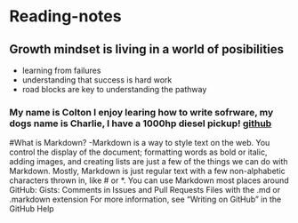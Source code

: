# Reading-notes

## Growth mindset is living in a world of posibilities
 - learning from failures
 - understanding that success is hard work
 - road blocks are key to understanding the pathway
### My name is Colton I enjoy learing how to write sofrware, my dogs name is Charlie, I have a 1000hp diesel pickup! [github](https://github.com/Coltonchristensen-charliepup)


#What is Markdown?
-Markdown is a way to style text on the web. You control the display of the document; formatting words as bold or italic, adding images, and creating lists are just a few of the things we can do with Markdown. Mostly, Markdown is just regular text with a few non-alphabetic characters thrown in, like # or *.
You can use Markdown most places around GitHub:
Gists:
Comments in Issues and Pull Requests
Files with the .md or .markdown extension
For more information, see “Writing on GitHub” in the GitHub Help
